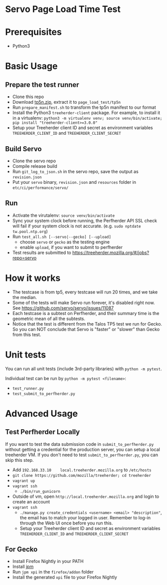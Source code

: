 Servo Page Load Time Test
==============

# Prerequisites

* Python3

# Basic Usage

## Prepare the test runner

* Clone this repo
* Download [tp5n.zip](http://people.mozilla.org/~jmaher/taloszips/zips/tp5n.zip), extract it to `page_load_test/tp5n`
* Run `prepare_manifest.sh` to transform the tp5n manifest to our format
* Install the Python3 `treeherder-client` package. For example, to install it in a virtualenv: `python3 -m virtualenv venv; source venv/bin/activate; pip install "treeherder-client>=3.0.0"`
* Setup your Treeherder client ID and secret as environment variables `TREEHERDER_CLIENT_ID` and `TREEHERDER_CLIENT_SECRET`

## Build Servo
* Clone the servo repo
* Compile release build
* Run `git_log_to_json.sh` in the servo repo, save the output as `revision.json`
* Put your `servo` binary, `revision.json` and `resources` folder in `etc/ci/performance/servo/`

## Run
* Activate the virutalenv: `source venv/bin/activate`
* Sync your system clock before running, the Perfherder API SSL check will fail if your system clock is not accurate. (e.g. `sudo nptdate tw.pool.ntp.org`)
* Run `test_all.sh [--servo|--gecko] [--upload]`
    - choose `servo` or `gecko` as the testing engine
    - enable `upload`, if you want to submit to perfherder
* Test results are submitted to https://treeherder.mozilla.org/#/jobs?repo=servo

# How it works

* The testcase is from tp5, every testcase will run 20 times, and we take the median.
* Some of the tests will make Servo run forever, it's disabled right now. See https://github.com/servo/servo/issues/11087
* Each testcase is a subtest on Perfherder, and their summary time is the geometric mean of all the subtests.
* Notice that the test is different from the Talos TP5 test we run for Gecko. So you can NOT conclude that Servo is "faster" or "slower" than Gecko from this test.

# Unit tests

You can run all unit tests (include 3rd-party libraries) with `python -m pytest`.

Individual test can be run by `python -m pytest <filename>`:

* `test_runner.py`
* `test_submit_to_perfherder.py`

# Advanced Usage

## Test Perfherder Locally

If you want to test the data submission code in `submit_to_perfherder.py` without getting a credential for the production server, you can setup a local treeherder VM. If you don't need to test `submit_to_perfherder.py`, you can skip this step.

* Add `192.168.33.10    local.treeherder.mozilla.org` to `/etc/hosts`
* `git clone https://github.com/mozilla/treeherder; cd treeherder`
* `vagrant up`
* `vagrant ssh`
  * `./bin/run_gunicorn`
* Outside of vm, open `http://local.treeherder.mozilla.org` and login to create an account
* `vagrant ssh`
  * `./manage.py create_credentials <username> <email> "description"`, the email has to match your logged in user. Remember to log-in through the Web UI once before you run this.
  * Setup your Treeherder client ID and secret as environment variables `TREEHERDER_CLIENT_ID` and `TREEHERDER_CLIENT_SECRET`

## For Gecko

* Install Firefox Nightly in your PATH
* Install [jpm](https://developer.mozilla.org/en-US/Add-ons/SDK/Tools/jpm#Installation)
* Run `jpm xpi` in the `firefox/addon` folder
* Install the generated `xpi` file to your Firefox Nightly

